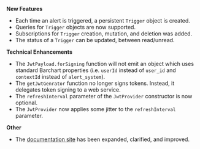 **New Features**

* Each time an alert is triggered, a persistent ```Trigger``` object is created.
* Queries for ```Trigger``` objects are now supported.
* Subscriptions for ```Trigger``` creation, mutation, and deletion was added.
* The status of a ```Trigger``` can be updated, between read/unread.

**Technical Enhancements**

* The `JwtPayload.forSigning` function will not emit an object which uses standard Barchart properties (i.e. `userId` instead of `user_id` and `contextId` instead of `alert_system`).
* The `getJwtGenrator` function no longer signs tokens. Instead, it delegates token signing to a web service.
* The `refreshInterval` parameter of the `JwtProvider` constructor is now optional.
* The `JwtProvider` now applies some jitter to the `refreshInterval` parameter.

**Other**

* The [documentation site](https://docs.barchart.com/alerts/#/) has been expanded, clarified, and improved.

